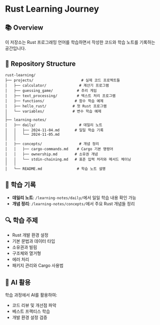 # Rust Learning Journey

## 📚 Overview
이 저장소는 Rust 프로그래밍 언어를 학습하면서 작성한 코드와 학습 노트를 기록하는 공간입니다.

## 📁 Repository Structure
```
rust-learning/
├── projects/                      # 실제 코드 프로젝트들
│   ├── calculator/               # 계산기 프로그램
│   ├── guessing_game/           # 추리 게임
│   ├── text_processing/         # 텍스트 처리 프로그램
│   ├── functions/              # 함수 학습 예제
│   ├── hello_rust/            # 첫 Rust 프로그램
│   └── variables/             # 변수 학습 예제
│
├── learning-notes/
│   ├── daily/                    # 데일리 노트
│   │   ├── 2024-11-04.md       # 일일 학습 기록
│   │   └── 2024-11-05.md
│   │
│   ├── concepts/                 # 개념 정리
│   │   ├── cargo-commands.md    # Cargo 기본 명령어
│   │   ├── ownership.md        # 소유권 개념
│   │   └── stdin-chaining.md   # 표준 입력 처리와 메서드 체이닝
│   │
│   └── README.md                # 학습 노트 설명
```

## 📝 학습 기록
- **데일리 노트**: `/learning-notes/daily/`에서 일일 학습 내용 확인 가능
- **개념 정리**: `/learning-notes/concepts/`에서 주요 Rust 개념들 정리

## 🔍 학습 주제
- Rust 개발 환경 설정
- 기본 문법과 데이터 타입
- 소유권과 빌림
- 구조체와 열거형
- 에러 처리
- 패키지 관리와 Cargo 사용법

## 🤖 AI 활용
학습 과정에서 AI를 활용하여:
- 코드 리뷰 및 개선점 파악
- 베스트 프랙티스 학습
- 개발 환경 설정 검증
